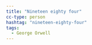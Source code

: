 ```yaml
---
title: "Nineteen eighty four"
cc-type: person
hashtag: "nineteen-eighty-four"
tags:
  - George Orwell
---
```

